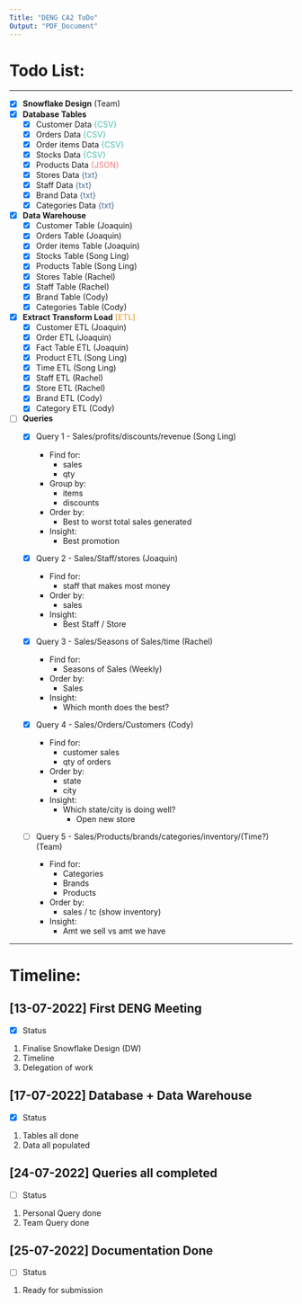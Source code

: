 ```yaml
---
Title: "DENG CA2 ToDo"
Output: "PDF_Document"
---
```


# Todo List:
---
- [x] **Snowflake Design** (Team)
- [x] **Database Tables**
    - [x] Customer Data <span style="color: #49BEAA">{CSV}</span> 
    - [x] Orders Data <span style="color: #49BEAA">{CSV}</span> 
    - [x] Order items Data <span style="color: #49BEAA">{CSV}</span> 
    - [x] Stocks Data <span style="color: #49BEAA">{CSV}</span> 
    - [x] Products Data <span style="color: #EF767A">{JSON}</span> 
    - [x] Stores Data <span style="color: #456990">{txt}</span> 
    - [x] Staff Data <span style="color: #456990">{txt}</span> 
    - [x] Brand Data <span style="color: #456990">{txt}</span> 
    - [x] Categories Data <span style="color: #456990">{txt}</span> 

- [X] **Data Warehouse**
    - [x] Customer Table (Joaquin)
    - [x] Orders Table (Joaquin)
    - [x] Order items Table (Joaquin)
    - [x] Stocks Table (Song Ling)
    - [x] Products Table (Song Ling)
    - [x] Stores Table (Rachel)
    - [x] Staff Table (Rachel)
    - [x] Brand Table (Cody)
    - [x] Categories Table (Cody)

- [x] **Extract Transform Load** <span style="color: #EEB868">**[ETL]**</span>
    - [x] Customer ETL (Joaquin)
    - [x] Order ETL (Joaquin)
    - [x] Fact Table ETL (Joaquin)
    - [x] Product ETL (Song Ling)
    - [x] Time ETL (Song Ling)
    - [x] Staff ETL (Rachel)
    - [x] Store ETL (Rachel)
    - [x] Brand ETL (Cody)
    - [x] Category ETL (Cody)

- [ ] **Queries**
    - [x] Query 1 - Sales/profits/discounts/revenue (Song Ling)
        - Find for:
            - sales
            - qty
        - Group by:
            - items
            - discounts
        - Order by:
            - Best to worst total sales generated
        - Insight:
            - Best promotion

    - [x] Query 2 - Sales/Staff/stores (Joaquin)
        - Find for:
            - staff that makes most money
        - Order by:
            - sales
        - Insight:
            - Best Staff / Store

    - [x] Query 3 - Sales/Seasons of Sales/time (Rachel)
        - Find for:
            - Seasons of Sales (Weekly)
        - Order by:
            - Sales
        - Insight:
            - Which month does the best?

    - [x] Query 4 - Sales/Orders/Customers (Cody)
        - Find for:
            - customer sales
            - qty of orders
        - Order by:
            - state
            - city
        - Insight:
            - Which state/city is doing well?
                - Open new store

    - [ ] Query 5 - Sales/Products/brands/categories/inventory/(Time?) (Team)
        - Find for:
            - Categories
            - Brands
            - Products
        - Order by:
            - sales / tc (show inventory)
        - Insight:
            - Amt we sell vs amt we have
---

# Timeline:

## [13-07-2022] First DENG Meeting 
- [x] Status
1. Finalise Snowflake Design (DW)
2. Timeline
3. Delegation of work

## [17-07-2022] Database + Data Warehouse
- [x] Status
1. Tables all done
2. Data all populated

## [24-07-2022] Queries all completed
- [ ] Status
1. Personal Query done
2. Team Query done

## [25-07-2022] Documentation Done
- [ ] Status
1. Ready for submission
<!-- Insert Additional Work Below -->